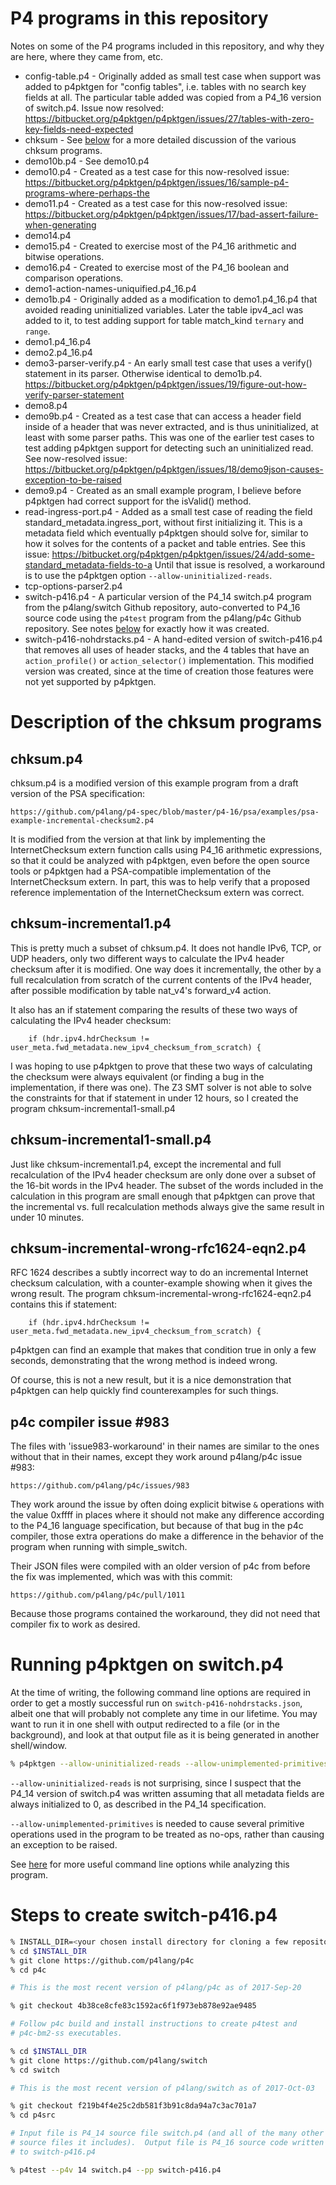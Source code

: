 # P4 programs in this repository

Notes on some of the P4 programs included in this repository, and why
they are here, where they came from, etc.

* config-table.p4 - Originally added as small test case when support
  was added to p4pktgen for "config tables", i.e. tables with no
  search key fields at all.  The particular table added was copied
  from a P4_16 version of switch.p4.  Issue now resolved:
  https://bitbucket.org/p4pktgen/p4pktgen/issues/27/tables-with-zero-key-fields-need-expected
* chksum - See [below](#description-of-the-chksum-programs) for a more
  detailed discussion of the various chksum programs.
* demo10b.p4 - See demo10.p4
* demo10.p4 - Created as a test case for this now-resolved issue:
  https://bitbucket.org/p4pktgen/p4pktgen/issues/16/sample-p4-programs-where-perhaps-the
* demo11.p4 - Created as a test case for this now-resolved issue:
  https://bitbucket.org/p4pktgen/p4pktgen/issues/17/bad-assert-failure-when-generating
* demo14.p4
* demo15.p4 - Created to exercise most of the P4_16 arithmetic and
  bitwise operations.
* demo16.p4 - Created to exercise most of the P4_16 boolean and
  comparison operations.
* demo1-action-names-uniquified.p4_16.p4
* demo1b.p4 - Originally added as a modification to demo1.p4_16.p4 that
  avoided reading uninitialized variables.  Later the table ipv4_acl was
  added to it, to test adding support for table match_kind `ternary` and
  `range`.
* demo1.p4_16.p4
* demo2.p4_16.p4
* demo3-parser-verify.p4 - An early small test case that uses a
  verify() statement in its parser.  Otherwise identical to demo1b.p4.
  https://bitbucket.org/p4pktgen/p4pktgen/issues/19/figure-out-how-verify-parser-statement
* demo8.p4
* demo9b.p4 - Created as a test case that can access a header field
  inside of a header that was never extracted, and is thus
  uninitialized, at least with some parser paths.  This was one of the
  earlier test cases to test adding p4pktgen support for detecting
  such an uninitialized read.  See now-resolved issue:
  https://bitbucket.org/p4pktgen/p4pktgen/issues/18/demo9json-causes-exception-to-be-raised
* demo9.p4 - Created as an small example program, I believe before
  p4pktgen had correct support for the isValid() method.
* read-ingress-port.p4 - Added as a small test case of reading the field
standard_metadata.ingress_port, without first initializing it.  This
is a metadata field which eventually p4pktgen should solve for,
similar to how it solves for the contents of a packet and table
entries.  See this issue: https://bitbucket.org/p4pktgen/p4pktgen/issues/24/add-some-standard_metadata-fields-to-a
  Until that issue is resolved, a workaround is to use the p4pktgen
  option `--allow-uninitialized-reads`.
* tcp-options-parser2.p4
* switch-p416.p4 - A particular version of the P4_14 switch.p4 program
  from the p4lang/switch Github repository, auto-converted to P4_16
  source code using the `p4test` program from the p4lang/p4c Github
  repository.  See notes [below](#steps-to-create-switch-p416-p4) for
  exactly how it was created.
* switch-p416-nohdrstacks.p4 - A hand-edited version of switch-p416.p4
  that removes all uses of header stacks, and the 4 tables that have
  an `action_profile()` or `action_selector()` implementation.  This
  modified version was created, since at the time of creation those
  features were not yet supported by p4pktgen.


# Description of the chksum programs


## chksum.p4

chksum.p4 is a modified version of this example program from a draft
version of the PSA specification:

    https://github.com/p4lang/p4-spec/blob/master/p4-16/psa/examples/psa-example-incremental-checksum2.p4

It is modified from the version at that link by implementing the
InternetChecksum extern function calls using P4_16 arithmetic expressions,
so that it could be analyzed with p4pktgen, even before the open
source tools or p4pktgen had a PSA-compatible implementation of the
InternetChecksum extern.  In part, this was to help verify that a
proposed reference implementation of the InternetChecksum extern was
correct.


## chksum-incremental1.p4

This is pretty much a subset of chksum.p4.  It does not handle IPv6,
TCP, or UDP headers, only two different ways to calculate the IPv4
header checksum after it is modified.  One way does it incrementally,
the other by a full recalculation from scratch of the current contents
of the IPv4 header, after possible modification by table nat_v4's
forward_v4 action.

It also has an if statement comparing the results of these two ways of
calculating the IPv4 header checksum:

        if (hdr.ipv4.hdrChecksum != user_meta.fwd_metadata.new_ipv4_checksum_from_scratch) {

I was hoping to use p4pktgen to prove that these two ways of
calculating the checksum were always equivalent (or finding a bug in
the implementation, if there was one).  The Z3 SMT solver is not able
to solve the constraints for that if statement in under 12 hours, so I
created the program chksum-incremental1-small.p4


## chksum-incremental1-small.p4

Just like chksum-incremental1.p4, except the incremental and full
recalculation of the IPv4 header checksum are only done over a subset
of the 16-bit words in the IPv4 header.  The subset of the words
included in the calculation in this program are small enough that
p4pktgen can prove that the incremental vs. full recalculation methods
always give the same result in under 10 minutes.


## chksum-incremental-wrong-rfc1624-eqn2.p4

RFC 1624 describes a subtly incorrect way to do an incremental
Internet checksum calculation, with a counter-example showing when it
gives the wrong result.  The program
chksum-incremental-wrong-rfc1624-eqn2.p4 contains this if statement:

        if (hdr.ipv4.hdrChecksum != user_meta.fwd_metadata.new_ipv4_checksum_from_scratch) {

p4pktgen can find an example that makes that condition true in only a
few seconds, demonstrating that the wrong method is indeed wrong.

Of course, this is not a new result, but it is a nice demonstration
that p4pktgen can help quickly find counterexamples for such things.


## p4c compiler issue #983

The files with 'issue983-workaround' in their names are similar to the
ones without that in their names, except they work around p4lang/p4c
issue #983:

    https://github.com/p4lang/p4c/issues/983

They work around the issue by often doing explicit bitwise `&`
operations with the value 0xffff in places where it should not make
any difference according to the P4_16 language specification, but
because of that bug in the p4c compiler, those extra operations do
make a difference in the behavior of the program when running with
simple_switch.

Their JSON files were compiled with an older version of p4c from
before the fix was implemented, which was with this commit:

    https://github.com/p4lang/p4c/pull/1011

Because those programs contained the workaround, they did not need
that compiler fix to work as desired.


# Running p4pktgen on switch.p4

At the time of writing, the following command line options are
required in order to get a mostly successful run on
`switch-p416-nohdrstacks.json`, albeit one that will probably not
complete any time in our lifetime.  You may want to run it in one
shell with output redirected to a file (or in the background), and
look at that output file as it is being generated in another
shell/window.

```bash
% p4pktgen --allow-uninitialized-reads --allow-unimplemented-primitives examples/switch-p416-nohdrstacks.json
```

`--allow-uninitialized-reads` is not surprising, since I suspect that
the P4_14 version of switch.p4 was written assuming that all metadata
fields are always initialized to 0, as described in the P4_14
specification.

`--allow-unimplemented-primitives` is needed to cause several
primitive operations used in the program to be treated as no-ops,
rather than causing an exception to be raised.

See [here](tips-and-tricks.md#too-many-paths-through-ingress-control)
for more useful command line options while analyzing this program.


# Steps to create switch-p416.p4

```bash
% INSTALL_DIR=<your chosen install directory for cloning a few repositories>
% cd $INSTALL_DIR
% git clone https://github.com/p4lang/p4c
% cd p4c

# This is the most recent version of p4lang/p4c as of 2017-Sep-20

% git checkout 4b38ce8cfe83c1592ac6f1f973eb878e92ae9485

# Follow p4c build and install instructions to create p4test and
# p4c-bm2-ss executables.

% cd $INSTALL_DIR
% git clone https://github.com/p4lang/switch
% cd switch

# This is the most recent version of p4lang/switch as of 2017-Oct-03

% git checkout f219b4f4e25c2db581f3b91c8da94a7c3ac701a7
% cd p4src

# Input file is P4_14 source file switch.p4 (and all of the many other
# source files it includes).  Output file is P4_16 source code written
# to switch-p416.p4

% p4test --p4v 14 switch.p4 --pp switch-p416.p4
```
